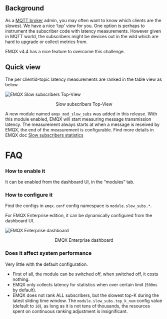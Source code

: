## Background

As a [MQTT broker](https://www.emqx.io) admin, you may often want to know which clients are the slowest. We have a nice ‘top’ view for you. One option is perhaps to instrument the subscriber code with latency measurements. However given in MQTT world, the subscribers might be devices out in the wild which are hard to upgrade or collect metrics from.

EMQX v4.4 has a nice feature to overcome this challenge.

## Quick view

The per clientid-topic latency measurements are ranked in the table view as below.

![EMQX Slow subscribers Top-View](https://static.emqx.net/images/5539aecaedd33fcfd342f12e4e81cc9f.png)

<center>Slow subscribers Top-View</center>

A new module named `emqx_mod_slow_subs`  was added in this release. With this module enabled, EMQX will start measuring message transmission latency. The measurement always starts at when a message is received by EMQX, the end of the measurement is configurable. Find more details in EMQX doc [Slow subscribers statistics](https://www.emqx.io/docs/en/v4.4/modules/slow_subscribers_statistics.html) 

# FAQ

### How to enable it

It can be enabled from the dashboard UI, in the “modules” tab.

### How to configure it

Find the configs in `emqx.conf` config namespace is `module.slow_subs.*`. 

For EMQX Enterprise edition, it can be dynamically configured from the dashboard UI.

![EMQX Enterprise dashboard](https://static.emqx.net/images/c9d31f7050be11cb42832c336f0de144.png)

<center>EMQX Enterprise dashboard</center>

### Does it affect system performance

Very little with the default configuration.

- First of all, the module can be switched off, when switched off, it costs nothing.
- EMQX only collects latency for statistics when over certain limit (`500ms` by default). 
- EMQX does not rank ALL subscribers, but the slowest top-K during the latest sliding time window. 
  The `module.slow_subs.top_k_num` config value (default to `10`), as long as it is not tens of thousands, the resources spent on continuous ranking adjustment is insignificant.
